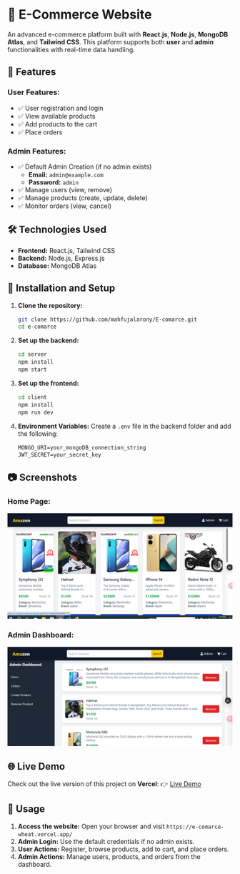 # 🛒 E-Commerce Website

An advanced e-commerce platform built with **React.js**, **Node.js**, **MongoDB Atlas**, and **Tailwind CSS**. This platform supports both **user** and **admin** functionalities with real-time data handling.

## 📌 Features

### User Features:
- ✅ User registration and login
- ✅ View available products
- ✅ Add products to the cart
- ✅ Place orders

### Admin Features:
- ✅ Default Admin Creation (if no admin exists)
  - **Email:** `admin@example.com`
  - **Password:** `admin`
- ✅ Manage users (view, remove)
- ✅ Manage products (create, update, delete)
- ✅ Monitor orders (view, cancel)

## 🛠️ Technologies Used

- **Frontend:** React.js, Tailwind CSS
- **Backend:** Node.js, Express.js
- **Database:** MongoDB Atlas

## 🚀 Installation and Setup

1. **Clone the repository:**
   ```bash
   git clone https://github.com/mahfujalarony/E-comarce.git
   cd e-comarce
   ```

2. **Set up the backend:**
   ```bash
   cd server
   npm install
   npm start
   ```

3. **Set up the frontend:**
   ```bash
   cd client
   npm install
   npm run dev
   ```

4. **Environment Variables:**
   Create a `.env` file in the backend folder and add the following:
   ```env
   MONGO_URI=your_mongoDB_connection_string
   JWT_SECRET=your_secret_key
   ```

## 📷 Screenshots

### Home Page:
![Home Page](/client/public/home.png)

### Admin Dashboard:
![Admin Dashboard](/client/public/admin.png)

## 🌐 Live Demo

Check out the live version of this project on **Vercel**:
👉 [Live Demo](https://e-comarce.netlify.app/)

## 📄 Usage

1. **Access the website:** Open your browser and visit `https://e-comarce-wheat.vercel.app/`
2. **Admin Login:** Use the default credentials if no admin exists.
3. **User Actions:** Register, browse products, add to cart, and place orders.
4. **Admin Actions:** Manage users, products, and orders from the dashboard.



